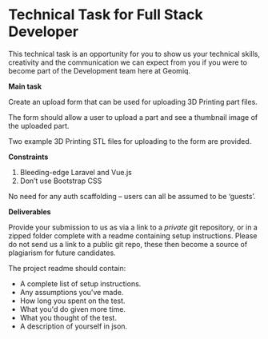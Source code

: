 # Technical Task for Full Stack Developer

This technical task is an opportunity for you to show us your technical skills, creativity 
and the communication we can expect from you if you were to become part of the Development team here at Geomiq.

**Main task**

Create an upload form that can be used for uploading 3D Printing part files.

The form should allow a user to upload a part and see a thumbnail image of the uploaded part.

Two example 3D Printing STL files for uploading to the form are provided.

**Constraints**

1. Bleeding-edge Laravel and Vue.js
2. Don’t use Bootstrap CSS

No need for any auth scaffolding – users can all be assumed to be ‘guests’.

**Deliverables**

Provide your submission to us as via a link to a _private_ git repository, or in a zipped folder complete with a readme containing setup instructions. Please do not send us a link to a public git repo, these then become a source of plagiarism for future candidates.

The project readme should contain:

- A complete list of setup instructions.
- Any assumptions you've made.
- How long you spent on the test.
- What you'd do given more time.
- What you thought of the test.
- A description of yourself in json.
